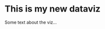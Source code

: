 # This is my new dataviz

Some text about the viz...
<div class="flourish-embed flourish-chart" data-src="visualisation/7639993"><script src="https://public.flourish.studio/resources/embed.js"></script></div>
